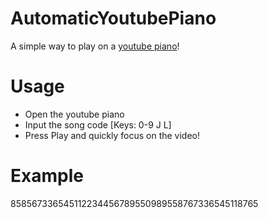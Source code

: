 # AutomaticYoutubePiano
A simple way to play on a [youtube piano](https://www.youtube.com/watch?v=3gZC5763wYk)!

# Usage
* Open the youtube piano
* Input the song code [Keys: 0-9 J L]
* Press Play and quickly focus on the video!

# Example
858567336545112234456789550989558767336545118765
